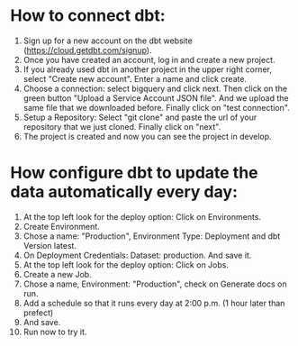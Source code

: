 # How to connect dbt:

1. Sign up for a new account on the dbt website (https://cloud.getdbt.com/signup).
2. Once you have created an account, log in and create a new project.
3. If you already used dbt in another project in the upper right corner, select "Create new account". Enter a name and click create.
4. Choose a connection: select bigquery and click next. Then click on the green button "Upload a Service Account JSON file". And we upload the same file that we downloaded before. Finally click on "test connection".
5. Setup a Repository: Select "git clone" and paste the url of your repository that we just cloned. Finally click on "next".
6. The project is created and now you can see the project in develop.


# How configure dbt to update the data automatically every day:
1. At the top left look for the deploy option: Click on Environments.
2. Create Environment.
3. Chose a name: "Production", Environment Type: Deployment and dbt Version latest.
4. On Deployment Credentials: Dataset: production. And save it.
5. At the top left look for the deploy option: Click on Jobs.
6. Create a new Job.
7. Chose a name, Environment: "Production", check on Generate docs on run.
8. Add a schedule so that it runs every day at 2:00 p.m. (1 hour later than prefect)
9. And save.
10. Run now to try it.




